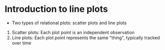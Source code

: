 
# Introduction to line plots

- Two types of relational plots: scatter plots and line plots
1. Scatter plots:
Each plot point is an independent observation
2. Line plots:
Each plot point represents the same "thing", typically tracked over time




